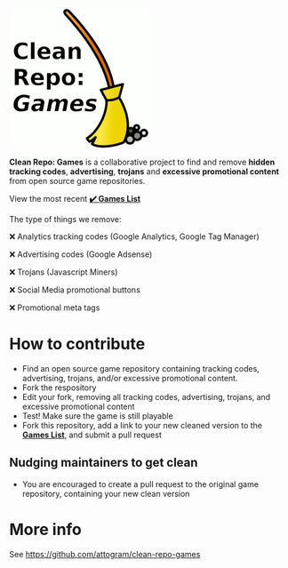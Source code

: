 [![Clean Repo: Games](https://raw.githubusercontent.com/attogram/clean-repo-games/master/clean-repo-games.png)](https://github.com/attogram/clean-repo-games/blob/master/clean-repo-games.md)

**Clean Repo: Games** is a collaborative project to find and remove 
**hidden tracking codes**, **advertising**, **trojans** and **excessive promotional content** from open source game repositories.

View the most recent **[✔️ Games List](https://github.com/attogram/clean-repo-games/blob/master/clean-repo-games.md)**

The type of things we remove:

❌ Analytics tracking codes (Google Analytics, Google Tag Manager)

❌ Advertising codes (Google Adsense)

❌ Trojans (Javascript Miners)

❌ Social Media promotional buttons

❌ Promotional meta tags

# How to contribute

* Find an open source game repository containing tracking codes, advertising, trojans, and/or excessive promotional content.
* Fork the respository
* Edit your fork, removing all tracking codes, advertising, trojans, and excessive promotional content
* Test! Make sure the game is still playable
* Fork this repository, add a link to your new cleaned version to the **[Games List](https://github.com/attogram/clean-repo-games/blob/master/clean-repo-games.md)**, and submit a pull request

## Nudging maintainers to get clean

* You are encouraged to create a pull request to the original game repository, containing your new clean version

# More info

See <https://github.com/attogram/clean-repo-games>
